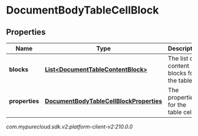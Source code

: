 # DocumentBodyTableCellBlock


## Properties

| Name | Type | Description | Notes |
| ------------ | ------------- | ------------- | ------------- |
| **blocks** | [**List&lt;DocumentTableContentBlock&gt;**](DocumentTableContentBlock) | The list of content blocks for the table. |  |
| **properties** | [**DocumentBodyTableCellBlockProperties**](DocumentBodyTableCellBlockProperties) | The properties for the table cell. |  [optional] |




_com.mypurecloud.sdk.v2:platform-client-v2:210.0.0_
